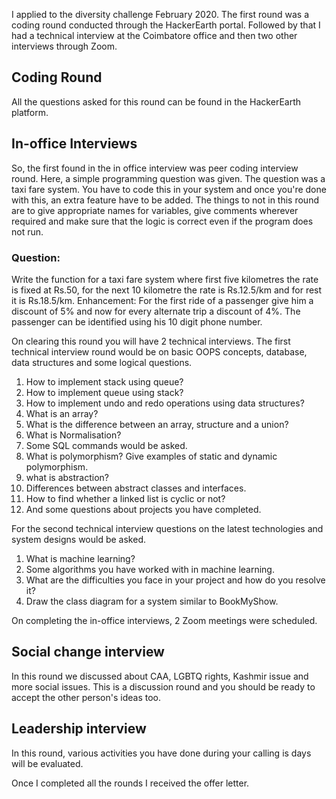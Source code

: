 I applied to the diversity challenge February 2020. The first round was a coding round conducted through the HackerEarth portal. Followed by that I had a technical interview at the Coimbatore office and then two other interviews through Zoom.


## Coding Round
All the questions asked for this round can be found in the HackerEarth platform.


## In-office Interviews
So, the first found in the in office interview was peer coding interview round. Here, a simple programming question was given. The question was a taxi fare system.
You have to code this in your system and once you're done with this, an extra feature have to be added. The things to not in this round are to give appropriate names for variables, give comments wherever required and make sure that the logic is correct even if the program does not run.
### Question:
Write the function for a taxi fare system where first five kilometres the rate is fixed at Rs.50, for the next 10 kilometre the rate is Rs.12.5/km and for rest it is Rs.18.5/km.
Enhancement: For the first ride of a passenger give him a discount of 5% and now for every alternate trip a discount of 4%. The passenger can be identified using his 10 digit phone number.

On clearing this round you will have 2 technical interviews. The first technical interview round would be on basic OOPS concepts, database, data structures and some logical questions. 
1. How to implement stack using queue?
2. How to implement queue using stack?
3. How to implement undo and redo operations using data structures?
4. What is an array? 
5. What is the difference between an array, structure and a union?
6. What is Normalisation?
7. Some SQL commands would be asked.
8. What is polymorphism? Give examples of static and dynamic polymorphism.
9. what is abstraction? 
10. Differences between abstract classes and interfaces.
11. How to find whether a linked list is cyclic or not?
12. And some questions about projects you have completed.

For the second technical interview questions on the latest technologies and system designs would be asked.
1. What is machine learning?
2. Some algorithms you have worked with in machine learning.
3. What are the difficulties you face in your project and how do you resolve it?
4. Draw the class diagram for a system similar to BookMyShow.


On completing the in-office interviews, 2 Zoom meetings were scheduled.
## Social change interview
In this round we discussed about CAA, LGBTQ rights, Kashmir issue and more social issues. This is a discussion round and you should be ready to accept the other person's ideas too. 

## Leadership interview
In this round, various activities you have done during your calling is days will be evaluated.

Once I completed all the rounds I received the offer letter. 
